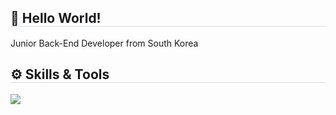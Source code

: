 <h2 style="border-bottom: 1px solid #d8dee4;">👋 Hello World!</h2>
Junior Back-End Developer from South Korea
<h2 style="border-bottom: 1px solid #d8dee4;">⚙️ Skills & Tools</h2>
<p align="left">
  <a href="https://skillicons.dev">
    <img src="https://skillicons.dev/icons?i=java,spring,js,html,css,git,eclipse,idea,maven,mysql&perline=5" />
  </a>
</p>
